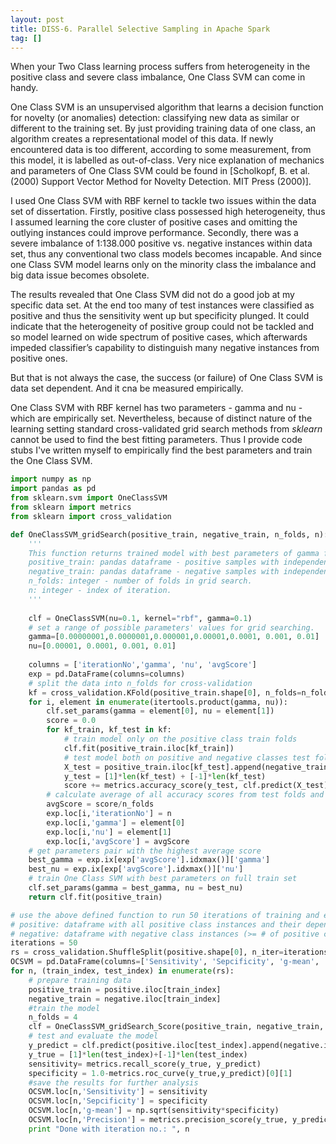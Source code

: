 ```yaml
---
layout: post
title: DISS-6. Parallel Selective Sampling in Apache Spark
tag: []
---
```


When your Two Class learning process suffers from heterogeneity in the positive class and severe class imbalance, One Class SVM can come in handy.

One Class SVM is an unsupervised algorithm that learns a decision function for novelty (or anomalies) detection: classifying new data as similar or different to the training set. By just providing training data of one class, an algorithm creates a representational model of this data. If newly encountered data is too different, according to some measurement, from this model, it is labelled as out-of-class. Very nice explanation of mechanics and parameters of One Class SVM could be found in [Scholkopf, B. et al. (2000) Support Vector Method for Novelty Detection. MIT Press (2000)].

I used One Class SVM with RBF kernel to tackle two issues within the data set of dissertation. Firstly, positive class possessed high heterogeneity, thus I assumed learning the core cluster of positive cases and omitting the outlying instances could improve performance. Secondly, there was a severe imbalance of 1:138.000 positive vs. negative instances within data set, thus any conventional two class models becomes incapable. And since one Class SVM model learns only on the minority class the imbalance and big data issue becomes obsolete.

The results revealed that One Class SVM did not do a good job at my specific data set. At the end too many of test instances were classified as positive and thus the sensitivity went up but specificity plunged. It could indicate that the heterogeneity of positive group could not be tackled and so model learned on wide spectrum of positive cases, which afterwards impeded classifier’s capability to distinguish many negative instances from positive ones.

But that is not always the case, the success (or failure) of One Class SVM is data set dependent. And it cna be measured empirically. 

One Class SVM with RBF kernel has two parameters - gamma and nu - which are empirically set. Nevertheless, because of distinct nature of the learning setting standard cross-validated grid search methods from _sklearn_ cannot be used to find the best fitting parameters. Thus I provide code stubs I've written myself to empirically find the best parameters and train the One Class SVM.


```python
import numpy as np
import pandas as pd
from sklearn.svm import OneClassSVM
from sklearn import metrics
from sklearn import cross_validation

def OneClassSVM_gridSearch(positive_train, negative_train, n_folds, n):
    '''
    This function returns trained model with best parameters of gamma for RBF kernel and nu.
    positive_train: pandas dataframe - positive samples with independent variables for grid search. Normalized if needed.
    negative_train: pandas dataframe - negative samples with independent variables for grid search. Normalized if needed. negative_train dataframe must be of the same size (rows and columns) as positive_train.
    n_folds: integer - number of folds in grid search.
    n: integer - index of iteration.
    '''
   
    clf = OneClassSVM(nu=0.1, kernel="rbf", gamma=0.1)
    # set a range of possible parameters' values for grid searching.
    gamma=[0.00000001,0.0000001,0.000001,0.00001,0.0001, 0.001, 0.01]
    nu=[0.00001, 0.0001, 0.001, 0.01]
    
    columns = ['iterationNo','gamma', 'nu', 'avgScore']
    exp = pd.DataFrame(columns=columns)
    # split the data into n_folds for cross-validation
    kf = cross_validation.KFold(positive_train.shape[0], n_folds=n_folds)
    for i, element in enumerate(itertools.product(gamma, nu)):
        clf.set_params(gamma = element[0], nu = element[1])
        score = 0.0
        for kf_train, kf_test in kf:
            # train model only on the positive class train folds
            clf.fit(positive_train.iloc[kf_train])
            # test model both on positive and negative classes test fold
            X_test = positive_train.iloc[kf_test].append(negative_train.iloc[kf_test])
            y_test = [1]*len(kf_test) + [-1]*len(kf_test)
            score += metrics.accuracy_score(y_test, clf.predict(X_test))
        # calculate average of all accuracy scores from test folds and store it in dataframe for later analysis
        avgScore = score/n_folds
        exp.loc[i,'iterationNo'] = n
        exp.loc[i,'gamma'] = element[0]
        exp.loc[i,'nu'] = element[1]
        exp.loc[i,'avgScore'] = avgScore
    # get parameters pair with the highest average score
    best_gamma = exp.ix[exp['avgScore'].idxmax()]['gamma']
    best_nu = exp.ix[exp['avgScore'].idxmax()]['nu']
    # train One Class SVM with best parameters on full train set
    clf.set_params(gamma = best_gamma, nu = best_nu)
    return clf.fit(positive_train)

# use the above defined function to run 50 iterations of training and evaluating One Class SVM
# positive: dataframe with all positive class instances and their dependent variables
# negative: dataframe with negative class instances (>= # of positive class instance) and their dependent variables
iterations = 50
rs = cross_validation.ShuffleSplit(positive.shape[0], n_iter=iterations, test_size=.25, random_state=0)
OCSVM = pd.DataFrame(columns=['Sensitivity', 'Sepcificity', 'g-mean', 'Precision'])
for n, (train_index, test_index) in enumerate(rs):
    # prepare training data
    positive_train = positive.iloc[train_index] 
    negative_train = negative.iloc[train_index]
    #train the model
    n_folds = 4
    clf = OneClassSVM_gridSearch_Score(positive_train, negative_train, n_folds, n)
    # test and evaluate the model
    y_predict = clf.predict(positive.iloc[test_index].append(negative.iloc[test_index]))
    y_true = [1]*len(test_index)+[-1]*len(test_index)
    sensitivity= metrics.recall_score(y_true, y_predict)
    specificity = 1.0-metrics.roc_curve(y_true,y_predict)[0][1]
    #save the results for further analysis
    OCSVM.loc[n,'Sensitivity'] = sensitivity
    OCSVM.loc[n,'Sepcificity'] = specificity
    OCSVM.loc[n,'g-mean'] = np.sqrt(sensitivity*specificity)
    OCSVM.loc[n,'Precision'] = metrics.precision_score(y_true, y_predict)
    print "Done with iteration no.: ", n
```

